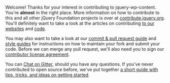 Welcome! Thanks for your interest in contributing to jquery-wp-content. You're **almost** in the right place. More information on how to contribute to this and all other jQuery Foundation projects is over at [contribute.jquery.org](https://contribute.jquery.org). You'll definitely want to take a look at the articles on contributing [to our websites](https://contribute.jquery.org/web-sites/) and [code](https://contribute.jquery.org/code).

You may also want to take a look at our [commit & pull request guide](https://contribute.jquery.org/commits-and-pull-requests/) and [style guides](https://contribute.jquery.org/style-guide/) for instructions on how to maintain your fork and submit your code. Before we can merge any pull request, we'll also need you to sign our [contributor license agreement](https://contribute.jquery.org/cla).

You can [Chat on Gitter](https://gitter.im/jquery/dev), should you have any questions. If you've never contributed to open source before, we've put together [a short guide with tips, tricks, and ideas on getting started](https://contribute.jquery.org/open-source/).
